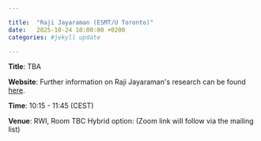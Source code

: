 ```yaml
---

title:  "Raji Jayaraman (ESMT/U Toronto)"
date:   2025-10-24 10:00:00 +0200
categories: #jekyll update

---
```


**Title**: TBA

**Website**: Further information on Raji Jayaraman's research can be found [here](https://sites.google.com/view/rajijayaraman/home?authuser=0).

**Time**: 10:15 - 11:45  (CEST)

**Venue**: RWI, Room TBC
Hybrid option:
(Zoom link will follow via the mailing list)

